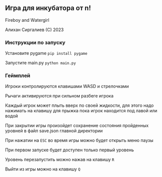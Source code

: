 ## Игра для инкубатора от n!

Firеbоy and Wаtеrgirl

Алихан Сиргалиев (С) 2023

### Инструкции по запуску

Установите pygame `pip install pygame`

Запустите main.py `python main.py`

### Геймплей

Игроки контролируются клавишами WASD и стрелочками

Рычаги активируются при сильном разбеге игрока

Каждый игрок может плыть вверх по своей жидкости, для этого надо нажимать на клавишу для прыжка пока игрок находится под лавой или водой

При закрытии игры произойдет сохранение состояния пройденных уровней в файл save.json главной директории

При нажатии на `ESC` во время игры можно будет открыть меню паузы

При первом запуске будет доступен только первый уровень

Уровень перезапустить можно нажав на клавишу `R`

Выйти из игры можно на клавишу `Q`